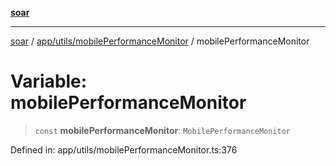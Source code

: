 [**soar**](../../../../README.md)

***

[soar](../../../../modules.md) / [app/utils/mobilePerformanceMonitor](../README.md) / mobilePerformanceMonitor

# Variable: mobilePerformanceMonitor

> `const` **mobilePerformanceMonitor**: `MobilePerformanceMonitor`

Defined in: app/utils/mobilePerformanceMonitor.ts:376
